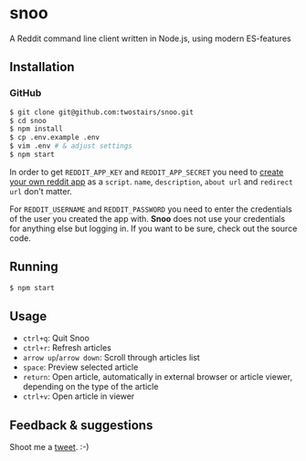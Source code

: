 # snoo

A Reddit command line client written in Node.js, using modern ES-features

## Installation

### GitHub

```bash
$ git clone git@github.com:twostairs/snoo.git
$ cd snoo
$ npm install
$ cp .env.example .env
$ vim .env # & adjust settings
$ npm start
```

In order to get `REDDIT_APP_KEY` and `REDDIT_APP_SECRET` you need to [create your own reddit app](https://www.reddit.com/prefs/apps/) as a `script`. `name`, `description`, `about url` and `redirect url` don't matter.

For `REDDIT_USERNAME` and `REDDIT_PASSWORD` you need to enter the credentials of the user you created the app with. **Snoo** does not use your credentials for anything else but logging in. If you want to be sure, check out the source code.

## Running

```bash
$ npm start
```

## Usage

- `ctrl+q`: Quit Snoo
- `ctrl+r`: Refresh articles
- `arrow up`/`arrow down`: Scroll through articles list
- `space`: Preview selected article
- `return`: Open article, automatically in external browser or article viewer, depending on the type of the article
- `ctrl+v`: Open article in viewer

## Feedback & suggestions

Shoot me a [tweet](https://twitter.com/mrusme). :-)
